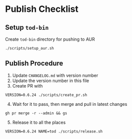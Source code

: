 # Publish Checklist

## Setup `tod-bin`

Create `tod-bin` directory for pushing to AUR

```fish
./scripts/setup_aur.sh
```

## Publish Procedure

1. Update `CHANGELOG.md` with version number
2. Update the version number in this file
3. Create PR with

```fish
VERSION=0.6.24 ./scripts/create_pr.sh
```

4. Wait for it to pass, then merge and pull in latest changes

```fish
gh pr merge -r --admin && gs
```

5. Release it to all the places

```fish
VERSION=0.6.24 NAME=tod ./scripts/release.sh
```

